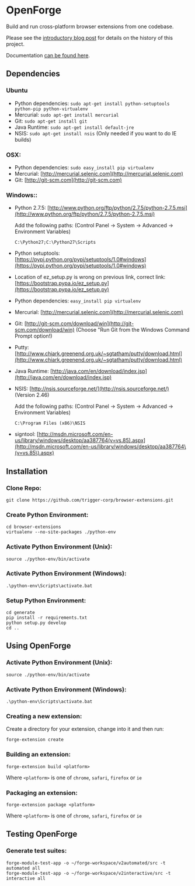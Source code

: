 OpenForge
=========

Build and run cross-platform browser extensions from one codebase.

Please see the [introductory blog post][intro-blog] for details on the
history of this project.

Documentation [can be found here][docs].


Dependencies
------------


### Ubuntu

* Python dependencies: `sudo apt-get install python-setuptools python-pip python-virtualenv`
* Mercurial: `sudo apt-get install mercurial`
* Git: `sudo apt-get install git`
* Java Runtime: `sudo apt-get install default-jre`
* NSIS: `sudo apt-get install nsis` (Only needed if you want to do IE builds)

### OSX:

* Python dependencies: `sudo easy_install pip virtualenv`
* Mercurial: [http://mercurial.selenic.com](http://mercurial.selenic.com)
* Git: [http://git-scm.com](http://git-scm.com)

### Windows::

* Python 2.7.5: [http://www.python.org/ftp/python/2.7.5/python-2.7.5.msi](http://www.python.org/ftp/python/2.7.5/python-2.7.5.msi)

  Add the following paths: (Control Panel -> System -> Advanced -> Environment Variables)

      C:\Python27;C:\Python27\Scripts

* Python setuptools: [https://pypi.python.org/pypi/setuptools/1.0#windows](https://pypi.python.org/pypi/setuptools/1.0#windows)
* Location of ez_setup.py is wrong on previous link, correct link: [https://bootstrap.pypa.io/ez_setup.py](https://bootstrap.pypa.io/ez_setup.py)
* Python dependencies: `easy_install pip virtualenv`
* Mercurial: [http://mercurial.selenic.com](http://mercurial.selenic.com)
* Git: [http://git-scm.com/download/win](http://git-scm.com/download/win) (Choose "Run Git from the Windows Command Prompt option!)
* Putty: [http://www.chiark.greenend.org.uk/~sgtatham/putty/download.html](http://www.chiark.greenend.org.uk/~sgtatham/putty/download.html)
* Java Runtime: [http://java.com/en/download/index.jsp](http://java.com/en/download/index.jsp)
* NSIS: [http://nsis.sourceforge.net/](http://nsis.sourceforge.net/) (Version 2.46)

  Add the following paths: (Control Panel -> System -> Advanced -> Environment Variables)

	  C:\Program Files (x86)\NSIS

* signtool: [http://msdn.microsoft.com/en-us/library/windows/desktop/aa387764(v=vs.85).aspx](http://msdn.microsoft.com/en-us/library/windows/desktop/aa387764\(v=vs.85\).aspx)



Installation
------------

### Clone Repo:

    git clone https://github.com/trigger-corp/browser-extensions.git

### Create Python Environment:

    cd browser-extensions
    virtualenv --no-site-packages ./python-env

### Activate Python Environment (Unix):

    source ./python-env/bin/activate

### Activate Python Environment (Windows):

    .\python-env\Scripts\activate.bat

### Setup Python Environment:

    cd generate
    pip install -r requirements.txt
    python setup.py develop
    cd ..



Using OpenForge
---------------


### Activate Python Environment (Unix):

    source ./python-env/bin/activate

### Activate Python Environment (Windows):

    .\python-env\Scripts\activate.bat

### Creating a new extension:

Create a directory for your extension, change into it and then run:

    forge-extension create

### Building an extension:

    forge-extension build <platform>

Where `<platform>` is one of `chrome`, `safari`, `firefox` or `ie`

### Packaging an extension:

    forge-extension package <platform>

Where `<platform>` is one of `chrome`, `safari`, `firefox` or `ie`



Testing OpenForge
-----------------

### Generate test suites:

    forge-module-test-app -o ~/forge-workspace/v2automated/src -t automated all
    forge-module-test-app -o ~/forge-workspace/v2interactive/src -t interactive all

<!-- Link -->
   [intro-blog]: http://trigger.io/cross-platform-application-development-blog/2013/09/10/introducing-openforge-an-open-source-cross-platform-browser-add-on-framework/
   [docs]: http://legacy-docs.trigger.io/en/v1.4/modules/browser/index.html
